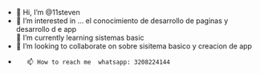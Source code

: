 - 👋 Hi, I’m @11steven
- 👀 I’m interested in ... el conocimiento de desarrollo de paginas y desarrollo d  e app   
 🌱 I’m currently learning sistemas basic
- 💞️ I’m looking to collaborate on sobre sisitema basico y creacion de app       
-        📫 How to reach me  whatsapp: 3208224144 
<!---   
11steven/11steven is a ✨ special ✨ repository because its `README.md` (this file) appears on your GitHub profile.
You can click the Preview link to take a look at your changes.
--->
